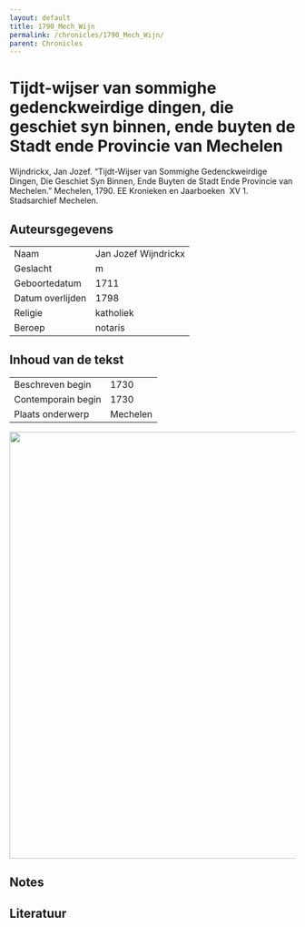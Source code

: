 ```yaml
---
layout: default
title: 1790_Mech_Wijn
permalink: /chronicles/1790_Mech_Wijn/
parent: Chronicles
--- 
```



# Tijdt-wijser van sommighe gedenckweirdige dingen, die geschiet syn binnen, ende buyten de Stadt ende Provincie van Mechelen 

Wijndrickx, Jan Jozef. “Tijdt-Wijser van Sommighe Gedenckweirdige Dingen, Die Geschiet Syn Binnen, Ende Buyten de Stadt Ende Provincie van Mechelen.” Mechelen, 1790. EE Kronieken en Jaarboeken  XV 1. Stadsarchief Mechelen. 

## Auteursgegevens 

| | | 
| --------------- | --------------- | 
| Naam | Jan Jozef Wijndrickx | 
| Geslacht | m | 
| Geboortedatum | 1711 | 
| Datum overlijden | 1798 | 
| Religie | katholiek | 
| Beroep | notaris | 

## Inhoud van de tekst 

| | | 
| --------------- | --------------- | 
| Beschreven begin | 1730 | 
| Contemporain begin | 1730 | 
| Plaats onderwerp | Mechelen | 

[<img src="..\..\barplots_chronicles\1790_Mech_Wijn.jpg" width="750"/>](..\..\barplots_chronicles\1790_Mech_Wijn.jpg) 

## Notes 

## Literatuur 

